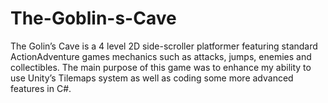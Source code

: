 # The-Goblin-s-Cave
The Golin’s Cave is a 4 level 2D side-scroller platformer featuring standard ActionAdventure games mechanics such as attacks, jumps, enemies and collectibles. The main purpose of this game was to enhance my ability to use Unity’s Tilemaps system as well as coding some more advanced features in C#.

